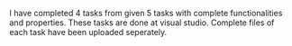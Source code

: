 I have completed 4 tasks from given 5 tasks with complete functionalities and properties.
These tasks are done at visual studio.
Complete files of each task have been uploaded seperately.
